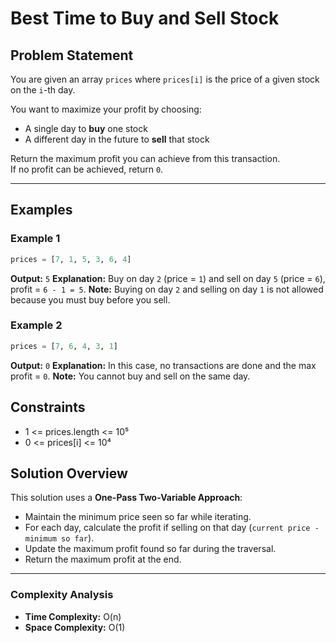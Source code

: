 # Best Time to Buy and Sell Stock

## Problem Statement

You are given an array `prices` where `prices[i]` is the price of a given stock on the `i`-th day.

You want to maximize your profit by choosing:

- A single day to **buy** one stock
- A different day in the future to **sell** that stock

Return the maximum profit you can achieve from this transaction.  
If no profit can be achieved, return `0`.

---

## Examples

### Example 1

```python
prices = [7, 1, 5, 3, 6, 4]
```
**Output:** `5`
**Explanation:** Buy on day `2` (price = `1`) and sell on day `5` (price = `6`), profit = `6 - 1 = 5`.
**Note:** Buying on day `2` and selling on day `1` is not allowed because you must buy before you sell.

### Example 2

```python
prices = [7, 6, 4, 3, 1]
```
**Output:** `0`
**Explanation:** In this case, no transactions are done and the max profit = `0`.
**Note:** You cannot buy and sell on the same day.

## Constraints

- 1 <= prices.length <= 10⁵
- 0 <= prices[i] <= 10⁴

## Solution Overview

This solution uses a **One-Pass Two-Variable Approach**:

- Maintain the minimum price seen so far while iterating.
- For each day, calculate the profit if selling on that day (`current price - minimum so far`).
- Update the maximum profit found so far during the traversal.
- Return the maximum profit at the end.

---

### Complexity Analysis

- **Time Complexity:** O(n)
- **Space Complexity:** O(1)

